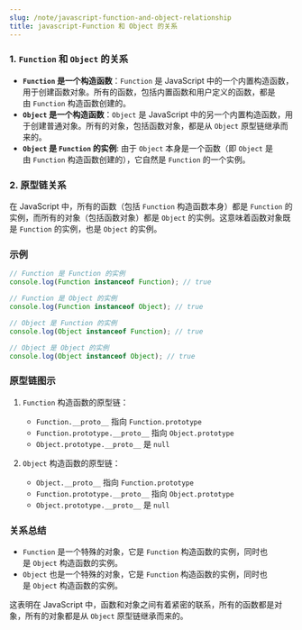 ```yaml
---
slug: /note/javascript-function-and-object-relationship
title: javascript-Function 和 Object 的关系
---
```

### 1. `Function` 和 `Object` 的关系

- **`Function` 是一个构造函数**：`Function` 是 JavaScript 中的一个内置构造函数，用于创建函数对象。所有的函数，包括内置函数和用户定义的函数，都是由 `Function` 构造函数创建的。
- **`Object` 是一个构造函数**：`Object` 是 JavaScript 中的另一个内置构造函数，用于创建普通对象。所有的对象，包括函数对象，都是从 `Object` 原型链继承而来的。
- **`Object` 是 `Function` 的实例**: 由于 `Object` 本身是一个函数（即 `Object` 是由 `Function` 构造函数创建的），它自然是 `Function` 的一个实例。

### 2. 原型链关系

在 JavaScript 中，所有的函数（包括 `Function` 构造函数本身）都是 `Function` 的实例，而所有的对象（包括函数对象）都是 `Object` 的实例。这意味着函数对象既是 `Function` 的实例，也是 `Object` 的实例。

### 示例

```js
// Function 是 Function 的实例
console.log(Function instanceof Function); // true

// Function 是 Object 的实例
console.log(Function instanceof Object); // true

// Object 是 Function 的实例
console.log(Object instanceof Function); // true

// Object 是 Object 的实例
console.log(Object instanceof Object); // true

```

### 原型链图示

1. `Function` 构造函数的原型链：
    - `Function.__proto__` 指向 `Function.prototype`
    - `Function.prototype.__proto__` 指向 `Object.prototype`
    - `Object.prototype.__proto__` 是 `null`

2. `Object` 构造函数的原型链：
    - `Object.__proto__` 指向 `Function.prototype`
    - `Function.prototype.__proto__` 指向 `Object.prototype`
    - `Object.prototype.__proto__` 是 `null`

### 关系总结
- `Function` 是一个特殊的对象，它是 `Function` 构造函数的实例，同时也是 `Object` 构造函数的实例。
- `Object` 也是一个特殊的对象，它是 `Function` 构造函数的实例，同时也是 `Object` 构造函数的实例。

这表明在 JavaScript 中，函数和对象之间有着紧密的联系，所有的函数都是对象，所有的对象都是从 `Object` 原型链继承而来的。
